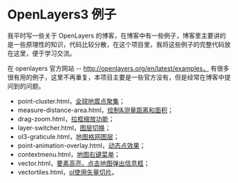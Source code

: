 # OpenLayers3 例子

我平时写一些关于 OpenLayers 的博客，在博客中有一些例子，博客里主要讲的是一些原理性的知识，代码比较分散，在这个项目里，我将这些例子的完整代码放在这里，便于学习交流。

在 openlayers 官方网站 -- http://openlayers.org/en/latest/examples， 有很多很有用的例子，这里不再重复，本项目主要是一些官方没有，但是经常在博客中提问到的问题。

- point-cluster.html，[全球地震点聚集](http://cheerfun.xyz:8000/point-cluster.html)；
- measure-distance-area.html，[绘制&测量距离和面积](http://cheerfun.xyz:8000/measure-distance-area.html)；
- drag-zoom.html，[拉框缩放功能](http://cheerfun.xyz:8000/drag-zoom.html)；
- layer-switcher.html，[图层切换](http://cheerfun.xyz:8000/layer-switcher.html)；
- ol3-graticule.html，[地图格网图层](http://cheerfun.xyz:8000/ol3-graticule.html)；
- point-animation-overlay.html，[动态点效果](http://cheerfun.xyz:8000/point-animation-overlay.html)；
- contextmenu.html，[地图右键菜单](http://cheerfun.xyz:8000/contextmenu.html)；
- vector.html，[要素高亮，点击地图弹出信息框](http://cheerfun.xyz:8000/vector.html)；
- vectortiles.html，[ol使用矢量切片](http://cheerfun.xyz:8000/vectortiles.html)。